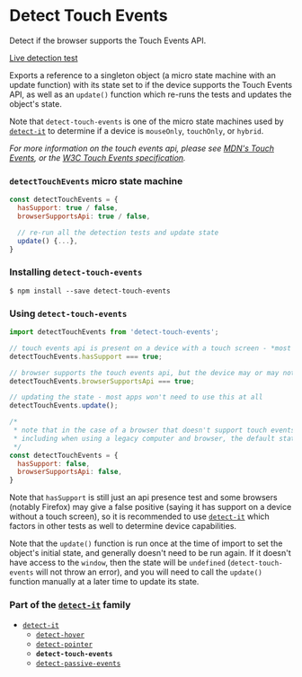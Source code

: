 # Detect Touch Events

Detect if the browser supports the Touch Events API.

[Live detection test][liveDetectionTest]

Exports a reference to a singleton object (a micro state machine with an update function) with its state set to if the device supports the Touch Events API, as well as an `update()` function which re-runs the tests and updates the object's state.

Note that `detect-touch-events` is one of the micro state machines used by [`detect-it`][detectItRepo] to determine if a device is `mouseOnly`, `touchOnly`, or `hybrid`.

*For more information on the touch events api, please see [MDN's Touch Events][mdnTouchEvents], or the [W3C Touch Events specification][w3cSpecLatest].*


### `detectTouchEvents` micro state machine
```javascript
const detectTouchEvents = {
  hasSupport: true / false,
  browserSupportsApi: true / false,

  // re-run all the detection tests and update state
  update() {...},
}
```

### Installing `detect-touch-events`
```terminal
$ npm install --save detect-touch-events
```

### Using `detect-touch-events`
```javascript
import detectTouchEvents from 'detect-touch-events';
```
```javascript
// touch events api is present on a device with a touch screen - *most useful*
detectTouchEvents.hasSupport === true;

// browser supports the touch events api, but the device may or may not have a touch screen
detectTouchEvents.browserSupportsApi === true;

// updating the state - most apps won't need to use this at all
detectTouchEvents.update();
```

```javascript
/*
 * note that in the case of a browser that doesn't support touch events,
 * including when using a legacy computer and browser, the default state will be:
 */
const detectTouchEvents = {
  hasSupport: false,
  browserSupportsApi: false,
}
```

Note that `hasSupport` is still just an api presence test and some browsers (notably Firefox) may give a false positive (saying it has support on a device without a touch screen), so it is recommended to use [`detect-it`][detectItRepo] which factors in other tests as well to determine device capabilities.

Note that the `update()` function is run once at the time of import to set the object's initial state, and generally doesn't need to be run again. If it doesn't have access to the `window`, then the state will be `undefined` (`detect-touch-events` will not throw an error), and you will need to call the `update()` function manually at a later time to update its state.


### Part of the [`detect-it`][detectItRepo] family
- [`detect-it`][detectItRepo]
  - [`detect-hover`][detectHoverRepo]
  - [`detect-pointer`][detectPointerRepo]
  - **`detect-touch-events`**
  - [`detect-passive-events`][detectPassiveEventsRepo]


<!-- links -->
[liveDetectionTest]: http://detect-it.rafrex.com/#detect-touch-events
[w3cSpecLatest]: https://w3c.github.io/touch-events/
[mdnTouchEvents]: https://developer.mozilla.org/en-US/docs/Web/API/Touch_events
[detectItRepo]: https://github.com/rafrex/detect-it
[detectHoverRepo]: https://github.com/rafrex/detect-hover
[detectPointerRepo]: https://github.com/rafrex/detect-pointer
[detectPassiveEventsRepo]: https://github.com/rafrex/detect-passive-events
